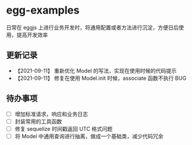 # egg-examples

日常在 eggjs 上进行业务开发时，将通用配置或者方法进行沉淀，方便日后使用，提高开发效率

## 更新记录

- 【2021-09-11】 重新优化 Model 的写法，实现在使用时候的代码提示
- 【2021-09-11】 修复在使用 Model.init 时候，associate 函数不执行 BUG

## 待办事项

- [ ] 增加标准请求，响应和业务日志
- [ ] 封装常用的工具函数
- [ ] 修复 sequelize 时间戳返回 UTC 格式问题
- [ ] 将 Model 中通用查询进行抽离，做成一个基础类，减少代码冗余

